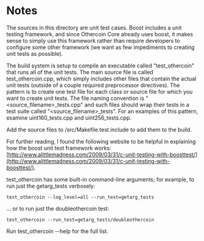 # Notes
The sources in this directory are unit test cases.  Boost includes a
unit testing framework, and since Othercoin Core already uses boost, it makes
sense to simply use this framework rather than require developers to
configure some other framework (we want as few impediments to creating
unit tests as possible).

The build system is setup to compile an executable called "test_othercoin"
that runs all of the unit tests.  The main source file is called
test_othercoin.cpp, which simply includes other files that contain the
actual unit tests (outside of a couple required preprocessor
directives).  The pattern is to create one test file for each class or
source file for which you want to create unit tests.  The file naming
convention is "<source_filename>_tests.cpp" and such files should wrap
their tests in a test suite called "<source_filename>_tests".  For an
examples of this pattern, examine uint160_tests.cpp and
uint256_tests.cpp.

Add the source files to /src/Makefile.test.include to add them to the build.

For further reading, I found the following website to be helpful in
explaining how the boost unit test framework works:
[http://www.alittlemadness.com/2009/03/31/c-unit-testing-with-boosttest/](http://www.alittlemadness.com/2009/03/31/c-unit-testing-with-boosttest/).

test_othercoin has some built-in command-line arguments; for
example, to run just the getarg_tests verbosely:

    test_othercoin --log_level=all --run_test=getarg_tests

... or to run just the doubleothercoin test:

    test_othercoin --run_test=getarg_tests/doubleothercoin

Run  test_othercoin --help   for the full list.

